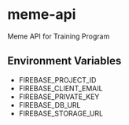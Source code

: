 # meme-api
Meme API for Training Program

## Environment Variables
- FIREBASE_PROJECT_ID
- FIREBASE_CLIENT_EMAIL
- FIREBASE_PRIVATE_KEY
- FIREBASE_DB_URL
- FIREBASE_STORAGE_URL
